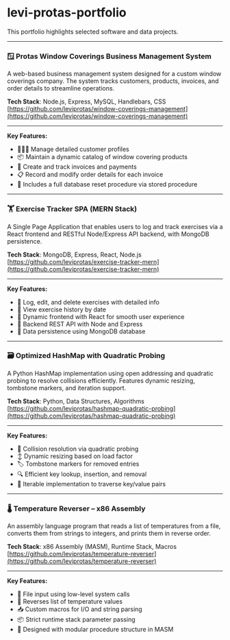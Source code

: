 # levi-protas-portfolio
This portfolio highlights selected software and data projects.

---

### 🪟 Protas Window Coverings Business Management System  
A web-based business management system designed for a custom window coverings company. The system tracks customers, products, invoices, and order details to streamline operations.

**Tech Stack**: Node.js, Express, MySQL, Handlebars, CSS  
[https://github.com/leviprotas/window-coverings-management](https://github.com/leviprotas/window-coverings-management)

---

**Key Features:**
- 🧑‍🤝‍🧑 Manage detailed customer profiles  
- 📦 Maintain a dynamic catalog of window covering products  
- 🧾 Create and track invoices and payments  
- 📋 Record and modify order details for each invoice  
- 🔄 Includes a full database reset procedure via stored procedure

---

### 🏋️ Exercise Tracker SPA (MERN Stack)  
A Single Page Application that enables users to log and track exercises via a React frontend and RESTful Node/Express API backend, with MongoDB persistence.

**Tech Stack**: MongoDB, Express, React, Node.js  
[https://github.com/leviprotas/exercise-tracker-mern](https://github.com/leviprotas/exercise-tracker-mern)

---

**Key Features:**  
- 🏃 Log, edit, and delete exercises with detailed info  
- 📅 View exercise history by date  
- 🔄 Dynamic frontend with React for smooth user experience  
- 📡 Backend REST API with Node and Express  
- 💾 Data persistence using MongoDB database

---

### 🗃️ Optimized HashMap with Quadratic Probing  
A Python HashMap implementation using open addressing and quadratic probing to resolve collisions efficiently. Features dynamic resizing, tombstone markers, and iteration support.

**Tech Stack**: Python, Data Structures, Algorithms  
[https://github.com/leviprotas/hashmap-quadratic-probing](https://github.com/leviprotas/hashmap-quadratic-probing)

---

**Key Features:**  
- 🔄 Collision resolution via quadratic probing  
- ↕️ Dynamic resizing based on load factor  
- 🏷️ Tombstone markers for removed entries  
- 🔍 Efficient key lookup, insertion, and removal  
- 🔁 Iterable implementation to traverse key/value pairs

---

### 🌡️ Temperature Reverser – x86 Assembly  
An assembly language program that reads a list of temperatures from a file, converts them from strings to integers, and prints them in reverse order.

**Tech Stack**: x86 Assembly (MASM), Runtime Stack, Macros  
[https://github.com/leviprotas/temperature-reverser](https://github.com/leviprotas/temperature-reverser)

---

**Key Features:**  
- 📂 File input using low-level system calls  
- 🔁 Reverses list of temperature values  
- 📥 Custom macros for I/O and string parsing  
- 📦 Strict runtime stack parameter passing  
- 🧠 Designed with modular procedure structure in MASM
